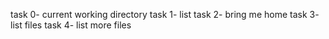 task 0- current working directory
task 1- list
task 2- bring me home
task 3- list files
task 4- list more files  
